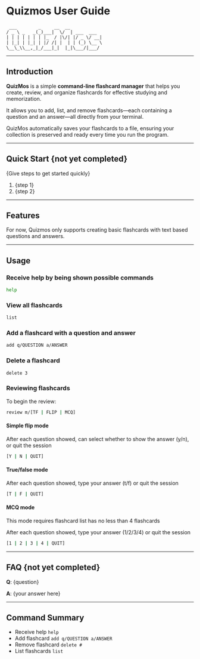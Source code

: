 # Quizmos User Guide

```
 ___        _     __  __
/ _ \ _   _(_)___|  \/  | ___  ___
| | | | | | | |_  / |\/| |/ _ \/ __|
| |_| | |_| | |/ /| |  | | (_) \__ \
\__\_\\__,_|_/___|_|  |_|\___/|___/
```

---

## Introduction

**QuizMos** is a simple **command-line flashcard manager** that helps you create, review, and organize flashcards for effective studying and memorization.

It allows you to add, list, and remove flashcards—each containing a question and an answer—all directly from your terminal.

QuizMos automatically saves your flashcards to a file, ensuring your collection is preserved and ready every time you run the program.

---

## Quick Start {not yet completed}

{Give steps to get started quickly}

1. {step 1}
2. {step 2}

---

## Features 

For now, Quizmos only supports creating basic flashcards with text based questions and answers.

---

## Usage

### Receive help by being shown possible commands

```bash
help
```

### View all flashcards

```bash
list
```

### Add a flashcard with a question and answer

```bash
add q/QUESTION a/ANSWER
```

### Delete a flashcard

```bash
delete 3
```

### Reviewing flashcards 

To begin the review:
```bash
review m/[TF | FLIP | MCQ]
```

#### Simple flip mode
After each question showed, can select whether to show the answer (y/n), or quit the session
```bash
[Y | N | QUIT]
```
#### True/false mode
After each question showed, type your answer (t/f) or quit the session
```bash
[T | F | QUIT]
```
#### MCQ mode
This mode requires flashcard list has no less than 4 flashcards

After each question showed, type your answer (1/2/3/4) or quit the session
```bash
[1 | 2 | 3 | 4 | QUIT]
```

---

## FAQ {not yet completed}

**Q**: {question} 

**A**: {your answer here}

---

## Command Summary

* Receive help `help`
* Add flashcard `add q/QUESTION a/ANSWER`
* Remove flashcard `delete #`
* List flashcards `list`
